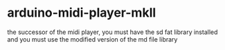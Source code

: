 # arduino-midi-player-mkll
the successor of the midi player,
you must have the sd fat library installed and
you must use the modified version of the md file library
